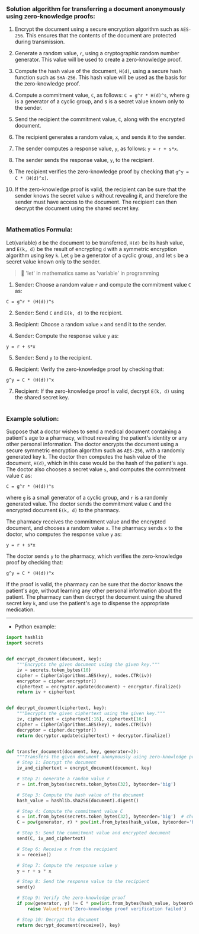 ### Solution algorithm for transferring a document anonymously using zero-knowledge proofs:

1. Encrypt the document using a secure encryption algorithm such as `AES-256`. This ensures that the contents of the document are protected during transmission.

2. Generate a random value, `r`, using a cryptographic random number generator. This value will be used to create a zero-knowledge proof.

3. Compute the hash value of the document, `H(d)`, using a secure hash function such as `SHA-256`. This hash value will be used as the basis for the zero-knowledge proof.

4. Compute a commitment value, `C`, as follows: `C = g^r * H(d)^s`, where g is a generator of a cyclic group, and s is a secret value known only to the sender.

5. Send the recipient the commitment value, `C`, along with the encrypted document.

6. The recipient generates a random value, `x`, and sends it to the sender.

7. The sender computes a response value, `y`, as follows: `y = r + s*x`.

8. The sender sends the response value, `y`, to the recipient.

9. The recipient verifies the zero-knowledge proof by checking that `g^y = C * (H(d)^x)`.

10. If the zero-knowledge proof is valid, the recipient can be sure that the sender knows the secret value s without revealing it, and therefore the sender must have access to the document. The recipient can then decrypt the document using the shared secret key.

#

### Mathematics Formula:

Let(variable) `d` be the document to be transferred, `H(d)` be its hash value, and `E(k, d)` be the result of encrypting `d` with a symmetric encryption algorithm using key `k`. Let `g` be a generator of a cyclic group, and let `s` be a secret value known only to the sender.
> 🔸 'let' in mathematics same as 'variable' in programming

1. Sender: Choose a random value `r` and compute the commitment value `C` as:

`C = g^r * (H(d))^s`

2. Sender: Send `C` and `E(k, d)` to the recipient.

3. Recipient: Choose a random value `x` and send it to the sender.

4. Sender: Compute the response value `y` as:

`y = r + s*x`

5. Sender: Send `y` to the recipient.

6. Recipient: Verify the zero-knowledge proof by checking that:

`g^y = C * (H(d))^x`


7. Recipient: If the zero-knowledge proof is valid, decrypt `E(k, d)` using the shared secret key.

#

### Example solution:

Suppose that a doctor wishes to send a medical document containing a patient's age to a pharmacy, without revealing the patient's identity or any other personal information. The doctor encrypts the document using a secure symmetric encryption algorithm such as `AES-256`, with a randomly generated key `k`. The doctor then computes the hash value of the document, `H(d)`, which in this case would be the hash of the patient's age. The doctor also chooses a secret value `s`, and computes the commitment value `C` as:

`C = g^r * (H(d))^s`

where `g` is a small generator of a cyclic group, and `r` is a randomly generated value. The doctor sends the commitment value `C` and the encrypted document `E(k, d)` to the pharmacy.

The pharmacy receives the commitment value and the encrypted document, and chooses a random value `x`. The pharmacy sends `x` to the doctor, who computes the response value `y` as:

`y = r + s*x`

The doctor sends `y` to the pharmacy, which verifies the zero-knowledge proof by checking that:

`g^y = C * (H(d))^x`

If the proof is valid, the pharmacy can be sure that the doctor knows the patient's age, without learning any other personal information about the patient. The pharmacy can then decrypt the document using the shared secret key `k`, and use the patient's age to dispense the appropriate medication.

---

- Python example:

```python
import hashlib
import secrets


def encrypt_document(document, key):
    """Encrypts the given document using the given key."""
    iv = secrets.token_bytes(16)
    cipher = Cipher(algorithms.AES(key), modes.CTR(iv))
    encryptor = cipher.encryptor()
    ciphertext = encryptor.update(document) + encryptor.finalize()
    return iv + ciphertext


def decrypt_document(ciphertext, key):
    """Decrypts the given ciphertext using the given key."""
    iv, ciphertext = ciphertext[:16], ciphertext[16:]
    cipher = Cipher(algorithms.AES(key), modes.CTR(iv))
    decryptor = cipher.decryptor()
    return decryptor.update(ciphertext) + decryptor.finalize()


def transfer_document(document, key, generator=2):
    """Transfers the given document anonymously using zero-knowledge proofs."""
    # Step 1: Encrypt the document
    iv_and_ciphertext = encrypt_document(document, key)

    # Step 2: Generate a random value r
    r = int.from_bytes(secrets.token_bytes(32), byteorder='big')

    # Step 3: Compute the hash value of the document
    hash_value = hashlib.sha256(document).digest()

    # Step 4: Compute the commitment value C
    s = int.from_bytes(secrets.token_bytes(32), byteorder='big')  # choose a secret value
    C = pow(generator, r) * pow(int.from_bytes(hash_value, byteorder='big'), s)

    # Step 5: Send the commitment value and encrypted document
    send(C, iv_and_ciphertext)

    # Step 6: Receive x from the recipient
    x = receive()

    # Step 7: Compute the response value y
    y = r + s * x

    # Step 8: Send the response value to the recipient
    send(y)

    # Step 9: Verify the zero-knowledge proof
    if pow(generator, y) != C * pow(int.from_bytes(hash_value, byteorder='big'), x):
        raise ValueError('Zero-knowledge proof verification failed')

    # Step 10: Decrypt the document
    return decrypt_document(receive(), key)
```
